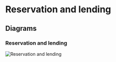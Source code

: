 # Reservation and lending

## Diagrams

### Reservation and lending
![Reservation and lending](http://www.plantuml.com/plantuml/proxy?src=https://danskernesdigitalebibliotek.github.io/plantuml/lending/reservation-and-lending.puml)

